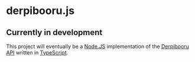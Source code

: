 # derpibooru.js
## Currently in development

This project will eventually be a [Node.JS](https://nodejs.org/) implementation of the [Derpibooru API](https://derpibooru.org/pages/api) written in [TypeScript](https://www.typescriptlang.org/).